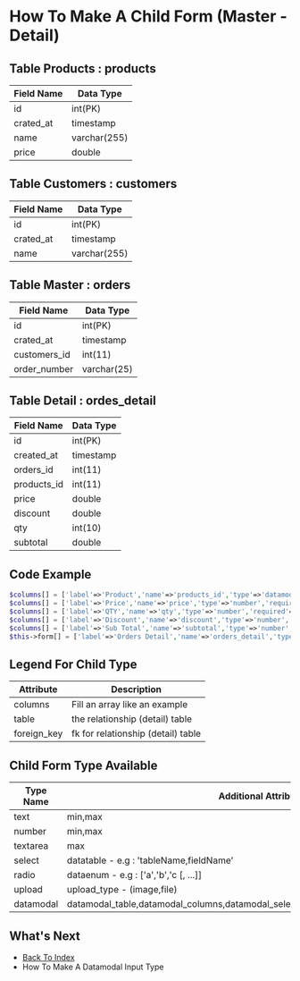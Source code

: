# How To Make A Child Form (Master - Detail)
## Table Products : products 
| Field Name | Data Type |
| ---------- | --------- |
| id | int(PK) |
| crated_at | timestamp | 
| name | varchar(255) |
| price | double |

## Table Customers : customers
| Field Name | Data Type |
| ---------- | --------- |
| id | int(PK) |
| crated_at | timestamp | 
| name | varchar(255) |

## Table Master : orders
| Field Name | Data Type |
| ---------- | --------- |
| id | int(PK) |
| crated_at | timestamp | 
| customers_id | int(11) |
| order_number | varchar(25) |

## Table Detail : ordes_detail
| Field Name | Data Type |
| ---------- | --------- |
| id | int(PK) |
| created_at | timestamp |
| orders_id | int(11) |
| products_id | int(11) |
| price | double |
| discount | double |
| qty | int(10) |
| subtotal | double |

## Code Example			
```php
$columns[] = ['label'=>'Product','name'=>'products_id','type'=>'datamodal','datamodal_table'=>'products','datamodal_columns'=>'name,price','datamodal_select_to'=>'price:price','datamodal_where'=>'','datamodal_size'=>'large'];
$columns[] = ['label'=>'Price','name'=>'price','type'=>'number','required'=>true];
$columns[] = ['label'=>'QTY','name'=>'qty','type'=>'number','required'=>true];
$columns[] = ['label'=>'Discount','name'=>'discount','type'=>'number','required'=>true];
$columns[] = ['label'=>'Sub Total','name'=>'subtotal','type'=>'number','formula'=>"[qty] * [price] - [discount]","readonly"=>true,'required'=>true];
$this->form[] = ['label'=>'Orders Detail','name'=>'orders_detail','type'=>'child','columns'=>$columns,'table'=>'orders_detail','foreign_key'=>'orders_id'];
```
## Legend For Child Type
| Attribute | Description |
| --------- | ----------- |
| columns | Fill an array like an example | 
| table | the relationship (detail) table |
| foreign_key | fk for relationship (detail) table |

## Child Form Type Available
| Type Name | Additional Attribute |
| --------- | ----------- |
| text | min,max |
| number | min,max |
| textarea | max |
| select | datatable - e.g : 'tableName,fieldName' |
| radio | dataenum - e.g : ['a','b','c [, ...]] | 
| upload | upload_type - (image,file) |
| datamodal | datamodal_table,datamodal_columns,datamodal_select_to,datamodal_where,datamodal_size |

## What's Next
- [Back To Index](./index.md)
- How To Make A Datamodal Input Type
